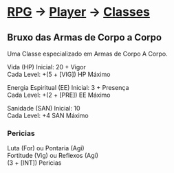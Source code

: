 # [RPG](../../RPG.md) -> [Player](../Player.md) -> [Classes](./Classes.md)

## Bruxo das Armas de Corpo a Corpo

Uma Classe especializado em Armas de Corpo A Corpo.

Vida (HP) Inicial: 20 + Vigor  
Cada Level: +(5 + [VIG]) HP Máximo

Energia Espiritual (EE) Inicial: 3 + Presença  
Cada Level: +(2 + [PRE]) EE Máximo

Sanidade (SAN) Inicial: 10  
Cada Level: +4 SAN Máximo

### Pericias

Luta (For) ou Pontaria (Agi)  
Fortitude (Vig) ou Reflexos (Agi)  
(3 + [INT]) Pericias
